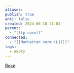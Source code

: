 ```yaml
---
aliases: 
publish: true
anki: false
created: 2024-06-18 21:04
parent:
  - "[[Lp norm]]"
connected:
  - "[[Manhattan norm (L1)]]"
tags:
  - empty
---
```


[Вики](https://ru.wikipedia.org/wiki/%D0%A1%D1%80%D0%B5%D0%B4%D0%BD%D0%B5%D0%B5_%D0%B0%D1%80%D0%B8%D1%84%D0%BC%D0%B5%D1%82%D0%B8%D1%87%D0%B5%D1%81%D0%BA%D0%BE%D0%B5)